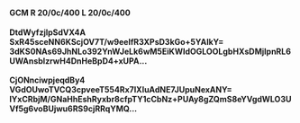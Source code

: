 #### GCM R 20/0c/400 L 20/0c/400
**DtdWyfzjlpSdVX4A**<br/>**SxR45sceNN6KScjOV7T/w9eelfR3XPsD3kGo+5YAlkY=**<br/>**3dKS0NAs69JhNLo392YnWJeLk6wM5EiKWIdOGLOOLgbHXsDMjlpnRL6UWAnsbIzrwH4DnHeBpD4+xUPA...**<br/><br/>
**CjONnciwpjeqdBy4**<br/>**VGdOUwoTVCQ3cpveeT554Rx7IXIuAdNE7JUpuNexANY=**<br/>**lYxCRbjM/GNaHhEshRyxbr8cfpTY1cCbNz+PUAy8gZQmS8eYVgdWLO3UVf5g6voBUjwu6RS9cjRRqYMQ...**